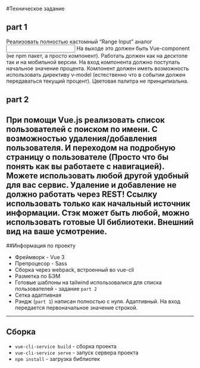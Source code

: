 #Техническое задание

## part 1

Реализовать полностью кастомный “Range Input” аналог <input type=”range”>
На выходе это должен быть Vue-component (не npm пакет, а просто компонент). Работать должен как на
десктопе так и на мобильной версии. На вход компонента должно поступать начальное значение процента.
Компонент должен иметь возможность использовать директиву v-model (естественно что в событии должен
передаваться текущий процент). Цветовая палитра не принципиальна.

## part 2
При помощи Vue.js реализовать список пользователей с поиском по имени.
С возможностью удаления/добавления пользователя. И переходом на подробную страницу о пользователе
(Просто что бы понять как вы работаете с навигацией). Можете использовать любой другой удобный для вас сервис.
Удаление и добавление не должно работать через REST! Ссылку использовать только как начальный
источник информации.
Стэк может быть любой, можно использовать готовые UI библиотеки.
Внешний вид на ваше усмотрение.
---
##Информация по проекту
* Фреймворк - Vue 3
* Препроцесор - Sass
* Сборка через webpack, встроенный во vue-cli
* Разметка по БЭМ
* Готовые шаблоны на tailwind использовалися для списка пользователей - задание `part 2`
* Сетка адаптивная
* Рэндж (`part 1`) написан полностью с нуля. Адаптивный. На вход передается первоначальное значение строкой. 

---

## Сборка
* `vue-cli-service build` - сборка проекта
* `vue-cli-service serve` - запуск сервера проекта
* `npm install` - загрузка библиотек

